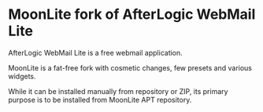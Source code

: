 # MoonLite fork of AfterLogic WebMail Lite

AfterLogic WebMail Lite is a free webmail application.

MoonLite is a fat-free fork with cosmetic changes, few presets and various widgets.

While it can be installed manually from repository or ZIP, its primary purpose is to be installed from MoonLite APT repository.
